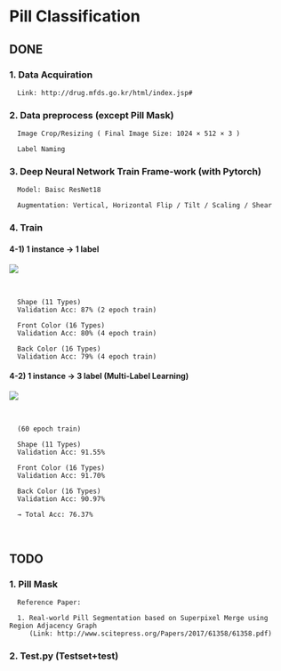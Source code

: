 # Pill Classification

## DONE

### 1. Data Acquiration

      Link: http://drug.mfds.go.kr/html/index.jsp#

### 2. Data preprocess (except Pill Mask)

      Image Crop/Resizing ( Final Image Size: 1024 × 512 × 3 )

      Label Naming

### 3. Deep Neural Network Train Frame-work (with Pytorch)

      Model: Baisc ResNet18
      
      Augmentation: Vertical, Horizontal Flip / Tilt / Scaling / Shear

### 4. Train 



#### 4-1) 1 instance → 1 label

![](https://i.imgur.com/yfpsIY4.png)

<br>

      Shape (11 Types) 
      Validation Acc: 87% (2 epoch train)

      Front Color (16 Types) 
      Validation Acc: 80% (4 epoch train)

      Back Color (16 Types)
      Validation Acc: 79% (4 epoch train)
      
#### 4-2) 1 instance → 3 label (Multi-Label Learning)

![](https://i.imgur.com/D9EF3iC.png)

<br>

      (60 epoch train)
      
      Shape (11 Types) 
      Validation Acc: 91.55% 

      Front Color (16 Types) 
      Validation Acc: 91.70% 

      Back Color (16 Types)
      Validation Acc: 90.97%

      → Total Acc: 76.37% 
<br>

## TODO 

### 1. Pill Mask 
      Reference Paper: 
      
      1. Real-world Pill Segmentation based on Superpixel Merge using Region Adjacency Graph
         (Link: http://www.scitepress.org/Papers/2017/61358/61358.pdf)



### 2. Test.py (Testset+test)
